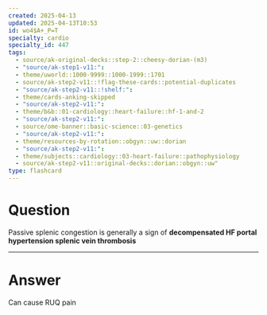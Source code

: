 ```yaml
---
created: 2025-04-13
updated: 2025-04-13T10:53
id: wo4$A+_P=T
specialty: cardio
specialty_id: 447
tags:
  - source/ak-original-decks::step-2::cheesy-dorian-(m3)
  - "source/ak-step1-v11:": 
  - theme/uworld::1000-9999::1000-1999::1701
  - source/ak-step2-v11::!flag-these-cards::potential-duplicates
  - "source/ak-step2-v11::!shelf:": 
  - theme/cards-anking-skipped
  - "source/ak-step2-v11:": 
  - theme/b&b::01-cardiology::heart-failure::hf-1-and-2
  - "source/ak-step2-v11:": 
  - source/ome-banner::basic-science::03-genetics
  - "source/ak-step2-v11:": 
  - theme/resources-by-rotation::obgyn::uw::dorian
  - "source/ak-step2-v11:": 
  - theme/subjects::cardiology::03-heart-failure::pathophysiology
  - source/ak-step2-v11::original-decks::dorian::obgyn::uw"
type: flashcard
---
```


# Question
Passive splenic congestion is generally a sign of  **decompensated HF portal hypertension splenic vein thrombosis**

---

# Answer
Can cause RUQ pain